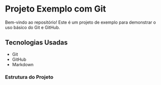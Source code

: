 # Projeto Exemplo com Git

Bem-vindo ao repositório! Este é um projeto de exemplo para demonstrar o uso básico do Git e GitHub.

## Tecnologias Usadas

- Git
- GitHub
- Markdown

### Estrutura do Projeto



